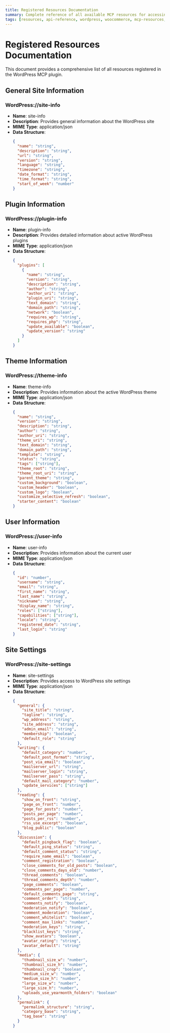 ```yaml
---
title: Registered Resources Documentation
summary: Complete reference of all available MCP resources for accessing WordPress and WooCommerce data.
tags: [resources, api-reference, wordpress, woocommerce, mcp-resources, documentation]
---
```


# Registered Resources Documentation

This document provides a comprehensive list of all resources registered in the WordPress MCP plugin.

## General Site Information

### WordPress://site-info

- **Name**: site-info
- **Description**: Provides general information about the WordPress site
- **MIME Type**: application/json
- **Data Structure**:
  ```json
  {
    "name": "string",
    "description": "string",
    "url": "string",
    "version": "string",
    "language": "string",
    "timezone": "string",
    "date_format": "string",
    "time_format": "string",
    "start_of_week": "number"
  }
  ```

## Plugin Information

### WordPress://plugin-info

- **Name**: plugin-info
- **Description**: Provides detailed information about active WordPress plugins
- **MIME Type**: application/json
- **Data Structure**:
  ```json
  {
    "plugins": [
      {
        "name": "string",
        "version": "string",
        "description": "string",
        "author": "string",
        "author_uri": "string",
        "plugin_uri": "string",
        "text_domain": "string",
        "domain_path": "string",
        "network": "boolean",
        "requires_wp": "string",
        "requires_php": "string",
        "update_available": "boolean",
        "update_version": "string"
      }
    ]
  }
  ```

## Theme Information

### WordPress://theme-info

- **Name**: theme-info
- **Description**: Provides information about the active WordPress theme
- **MIME Type**: application/json
- **Data Structure**:
  ```json
  {
    "name": "string",
    "version": "string",
    "description": "string",
    "author": "string",
    "author_uri": "string",
    "theme_uri": "string",
    "text_domain": "string",
    "domain_path": "string",
    "template": "string",
    "status": "string",
    "tags": ["string"],
    "theme_root": "string",
    "theme_root_uri": "string",
    "parent_theme": "string",
    "custom_background": "boolean",
    "custom_header": "boolean",
    "custom_logo": "boolean",
    "customize_selective_refresh": "boolean",
    "starter_content": "boolean"
  }
  ```

## User Information

### WordPress://user-info

- **Name**: user-info
- **Description**: Provides information about the current user
- **MIME Type**: application/json
- **Data Structure**:
  ```json
  {
    "id": "number",
    "username": "string",
    "email": "string",
    "first_name": "string",
    "last_name": "string",
    "nickname": "string",
    "display_name": "string",
    "roles": ["string"],
    "capabilities": ["string"],
    "locale": "string",
    "registered_date": "string",
    "last_login": "string"
  }
  ```

## Site Settings

### WordPress://site-settings

- **Name**: site-settings
- **Description**: Provides access to WordPress site settings
- **MIME Type**: application/json
- **Data Structure**:
  ```json
  {
    "general": {
      "site_title": "string",
      "tagline": "string",
      "wp_address": "string",
      "site_address": "string",
      "admin_email": "string",
      "membership": "boolean",
      "default_role": "string"
    },
    "writing": {
      "default_category": "number",
      "default_post_format": "string",
      "post_via_email": "boolean",
      "mailserver_url": "string",
      "mailserver_login": "string",
      "mailserver_pass": "string",
      "default_mail_category": "number",
      "update_services": ["string"]
    },
    "reading": {
      "show_on_front": "string",
      "page_on_front": "number",
      "page_for_posts": "number",
      "posts_per_page": "number",
      "posts_per_rss": "number",
      "rss_use_excerpt": "boolean",
      "blog_public": "boolean"
    },
    "discussion": {
      "default_pingback_flag": "boolean",
      "default_ping_status": "string",
      "default_comment_status": "string",
      "require_name_email": "boolean",
      "comment_registration": "boolean",
      "close_comments_for_old_posts": "boolean",
      "close_comments_days_old": "number",
      "thread_comments": "boolean",
      "thread_comments_depth": "number",
      "page_comments": "boolean",
      "comments_per_page": "number",
      "default_comments_page": "string",
      "comment_order": "string",
      "comments_notify": "boolean",
      "moderation_notify": "boolean",
      "comment_moderation": "boolean",
      "comment_whitelist": "boolean",
      "comment_max_links": "number",
      "moderation_keys": "string",
      "blacklist_keys": "string",
      "show_avatars": "boolean",
      "avatar_rating": "string",
      "avatar_default": "string"
    },
    "media": {
      "thumbnail_size_w": "number",
      "thumbnail_size_h": "number",
      "thumbnail_crop": "boolean",
      "medium_size_w": "number",
      "medium_size_h": "number",
      "large_size_w": "number",
      "large_size_h": "number",
      "uploads_use_yearmonth_folders": "boolean"
    },
    "permalink": {
      "permalink_structure": "string",
      "category_base": "string",
      "tag_base": "string"
    }
  }
  ```
